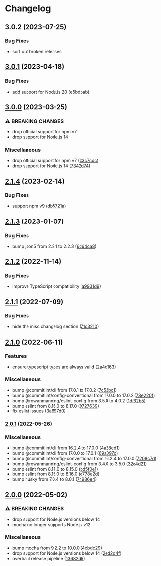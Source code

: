 # Changelog

## 3.0.2 (2023-07-25)


### Bug Fixes

* sort out broken releases

## [3.0.1](https://github.com/rowanmanning/require-first/compare/v3.0.0...v3.0.1) (2023-04-18)


### Bug Fixes

* add support for Node.js 20 ([e5bdbab](https://github.com/rowanmanning/require-first/commit/e5bdbab4d09192996117c38b793b33e7e6058561))

## [3.0.0](https://github.com/rowanmanning/require-first/compare/v2.1.4...v3.0.0) (2023-03-25)


### ⚠ BREAKING CHANGES

* drop official support for npm v7
* drop support for Node.js 14

### Miscellaneous

* drop official support for npm v7 ([33c7cdc](https://github.com/rowanmanning/require-first/commit/33c7cdc570633a7bc8089a327cb8c24fda112072))
* drop support for Node.js 14 ([7342d74](https://github.com/rowanmanning/require-first/commit/7342d74b82316e76d990cd58faabf85a2fc0f09d))

## [2.1.4](https://github.com/rowanmanning/require-first/compare/v2.1.3...v2.1.4) (2023-02-14)


### Bug Fixes

* support npm v9 ([db5721a](https://github.com/rowanmanning/require-first/commit/db5721a63e8329e637704598f63200d0dbe27d5b))

## [2.1.3](https://github.com/rowanmanning/require-first/compare/v2.1.2...v2.1.3) (2023-01-07)


### Bug Fixes

* bump json5 from 2.2.1 to 2.2.3 ([6d64ca8](https://github.com/rowanmanning/require-first/commit/6d64ca8d1d60950a0666894698ab7e42706b4d0d))

## [2.1.2](https://github.com/rowanmanning/require-first/compare/v2.1.1...v2.1.2) (2022-11-14)


### Bug Fixes

* improve TypeScript compatibility ([a9931d9](https://github.com/rowanmanning/require-first/commit/a9931d9b107645c36b2c4ec645987cb57e3b4292))

## [2.1.1](https://github.com/rowanmanning/require-first/compare/v2.1.0...v2.1.1) (2022-07-09)


### Bug Fixes

* hide the misc changelog section ([71c3210](https://github.com/rowanmanning/require-first/commit/71c3210a328eb79058c0cec25f99cee43f38924e))

## [2.1.0](https://github.com/rowanmanning/require-first/compare/v2.0.1...v2.1.0) (2022-06-11)


### Features

* ensure typescript types are always valid ([2a4d163](https://github.com/rowanmanning/require-first/commit/2a4d1634f4f61f9027a95e293f1d1a24da67b457))


### Miscellaneous

* bump @commitlint/cli from 17.0.1 to 17.0.2 ([7c52bc1](https://github.com/rowanmanning/require-first/commit/7c52bc124951974b46fd237835c711ce9dcbbf46))
* bump @commitlint/config-conventional from 17.0.0 to 17.0.2 ([78e220f](https://github.com/rowanmanning/require-first/commit/78e220ff6fc18c0027cdfbe3ea63681b20e96efa))
* bump @rowanmanning/eslint-config from 3.5.0 to 4.0.2 ([1df62b5](https://github.com/rowanmanning/require-first/commit/1df62b52570321242de279d1a283e76d0fcdb5ab))
* bump eslint from 8.16.0 to 8.17.0 ([9727639](https://github.com/rowanmanning/require-first/commit/972763962f5a1fa611bf05537ee56b663988fab6))
* fix eslint issues ([3a697d0](https://github.com/rowanmanning/require-first/commit/3a697d034e79315dbdab324e46cf39790638c248))

### [2.0.1](https://github.com/rowanmanning/require-first/compare/v2.0.0...v2.0.1) (2022-05-26)


### Miscellaneous

* bump @commitlint/cli from 16.2.4 to 17.0.0 ([4a28ed1](https://github.com/rowanmanning/require-first/commit/4a28ed1b18ad09f0dd7922d740e45298e3498c5d))
* bump @commitlint/cli from 17.0.0 to 17.0.1 ([69a097c](https://github.com/rowanmanning/require-first/commit/69a097cd30fb7197579289cbe9f8a78599e16273))
* bump @commitlint/config-conventional from 16.2.4 to 17.0.0 ([7208c7d](https://github.com/rowanmanning/require-first/commit/7208c7de05c2367ea3b5af6351816ed07512f233))
* bump @rowanmanning/eslint-config from 3.4.0 to 3.5.0 ([32c4d21](https://github.com/rowanmanning/require-first/commit/32c4d213f0ed0d60609d7cca8c60ef9c823999fb))
* bump eslint from 8.14.0 to 8.15.0 ([bd5f0e1](https://github.com/rowanmanning/require-first/commit/bd5f0e112a1523d03dab7fb00eb81ba5043b08ec))
* bump eslint from 8.15.0 to 8.16.0 ([e778e2d](https://github.com/rowanmanning/require-first/commit/e778e2d2e8e9a5e1861ff319adbb45fe5ade9cde))
* bump husky from 7.0.4 to 8.0.1 ([74986e4](https://github.com/rowanmanning/require-first/commit/74986e46a59ff127cfd6dbed08a33db4f6b1b7a6))

## [2.0.0](https://github.com/rowanmanning/require-first/compare/v1.2.0...v2.0.0) (2022-05-02)


### ⚠ BREAKING CHANGES

* drop support for Node.js versions below 14
* mocha no longer supports Node.js v12

### Miscellaneous

* bump mocha from 9.2.2 to 10.0.0 ([4cbdc29](https://github.com/rowanmanning/require-first/commit/4cbdc294d1d0b1073cc5b00062b889d286b5fc01))
* drop support for Node.js versions below 14 ([2ed2d4f](https://github.com/rowanmanning/require-first/commit/2ed2d4f28d2a6685f56937950f5de20b0359f4c4))
* overhaul release pipeline ([13682d6](https://github.com/rowanmanning/require-first/commit/13682d61abca0755d1155d0aa2f9a3e9e59235a0))
